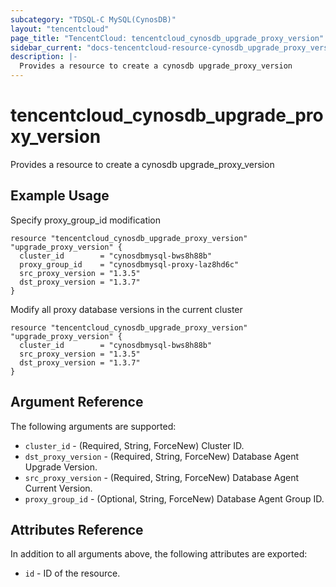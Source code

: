 ```yaml
---
subcategory: "TDSQL-C MySQL(CynosDB)"
layout: "tencentcloud"
page_title: "TencentCloud: tencentcloud_cynosdb_upgrade_proxy_version"
sidebar_current: "docs-tencentcloud-resource-cynosdb_upgrade_proxy_version"
description: |-
  Provides a resource to create a cynosdb upgrade_proxy_version
---
```


# tencentcloud_cynosdb_upgrade_proxy_version

Provides a resource to create a cynosdb upgrade_proxy_version

## Example Usage

Specify proxy_group_id modification

```hcl
resource "tencentcloud_cynosdb_upgrade_proxy_version" "upgrade_proxy_version" {
  cluster_id        = "cynosdbmysql-bws8h88b"
  proxy_group_id    = "cynosdbmysql-proxy-laz8hd6c"
  src_proxy_version = "1.3.5"
  dst_proxy_version = "1.3.7"
}
```

Modify all proxy database versions in the current cluster

```hcl
resource "tencentcloud_cynosdb_upgrade_proxy_version" "upgrade_proxy_version" {
  cluster_id        = "cynosdbmysql-bws8h88b"
  src_proxy_version = "1.3.5"
  dst_proxy_version = "1.3.7"
}
```

## Argument Reference

The following arguments are supported:

* `cluster_id` - (Required, String, ForceNew) Cluster ID.
* `dst_proxy_version` - (Required, String, ForceNew) Database Agent Upgrade Version.
* `src_proxy_version` - (Required, String, ForceNew) Database Agent Current Version.
* `proxy_group_id` - (Optional, String, ForceNew) Database Agent Group ID.

## Attributes Reference

In addition to all arguments above, the following attributes are exported:

* `id` - ID of the resource.



